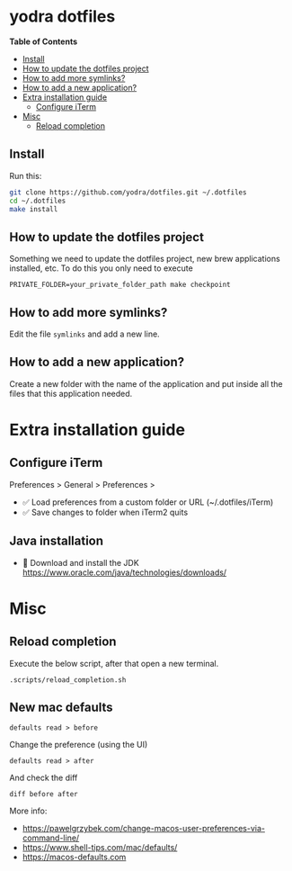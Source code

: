 # yodra dotfiles

<!-- START doctoc generated TOC please keep comment here to allow auto update -->
<!-- DON'T EDIT THIS SECTION, INSTEAD RE-RUN doctoc TO UPDATE -->
**Table of Contents**

- [Install](#install)
- [How to update the dotfiles project](#how-to-update-the-dotfiles-project)
- [How to add more symlinks?](#how-to-add-more-symlinks)
- [How to add a new application?](#how-to-add-a-new-application)
- [Extra installation guide](#extra-installation-guide)
    - [Configure iTerm](#configure-iterm)
- [Misc](#misc)
    - [Reload completion](#reload-completion)

<!-- END doctoc generated TOC please keep comment here to allow auto update -->

## Install

Run this:

```sh
git clone https://github.com/yodra/dotfiles.git ~/.dotfiles
cd ~/.dotfiles
make install
```

## How to update the dotfiles project

Something we need to update the dotfiles project, new brew applications installed, etc. To do this you only need to
execute

```shell
PRIVATE_FOLDER=your_private_folder_path make checkpoint
```

## How to add more symlinks?

Edit the file `symlinks` and add a new line.

## How to add a new application?

Create a new folder with the name of the application and put inside all the files that this application needed.

# Extra installation guide

## Configure iTerm

Preferences > General > Preferences >

- ✅ Load preferences from a custom folder or URL  (~/.dotfiles/iTerm)
- ✅ Save changes to folder when iTerm2 quits

## Java installation

- 🔽 Download and install the JDK https://www.oracle.com/java/technologies/downloads/

# Misc

## Reload completion

Execute the below script, after that open a new terminal.

```shell
.scripts/reload_completion.sh
```

## New mac defaults

```shell
defaults read > before
```

Change the preference (using the UI)

```shell
defaults read > after
```

And check the diff

```shell
diff before after
```

More info:
 - https://pawelgrzybek.com/change-macos-user-preferences-via-command-line/
 - https://www.shell-tips.com/mac/defaults/
 - https://macos-defaults.com